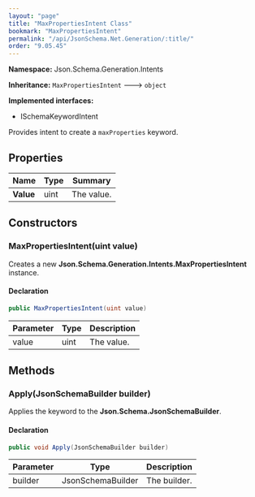 ```yaml
---
layout: "page"
title: "MaxPropertiesIntent Class"
bookmark: "MaxPropertiesIntent"
permalink: "/api/JsonSchema.Net.Generation/:title/"
order: "9.05.45"
---
```

**Namespace:** Json.Schema.Generation.Intents

**Inheritance:**
`MaxPropertiesIntent`
 🡒 
`object`

**Implemented interfaces:**

- ISchemaKeywordIntent

Provides intent to create a `maxProperties` keyword.

## Properties

| Name | Type | Summary |
|---|---|---|
| **Value** | uint | The value. |

## Constructors

### MaxPropertiesIntent(uint value)

Creates a new **Json.Schema.Generation.Intents.MaxPropertiesIntent** instance.

#### Declaration

```c#
public MaxPropertiesIntent(uint value)
```

| Parameter | Type | Description |
|---|---|---|
| value | uint | The value. |


## Methods

### Apply(JsonSchemaBuilder builder)

Applies the keyword to the **Json.Schema.JsonSchemaBuilder**.

#### Declaration

```c#
public void Apply(JsonSchemaBuilder builder)
```

| Parameter | Type | Description |
|---|---|---|
| builder | JsonSchemaBuilder | The builder. |


